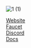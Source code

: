 ![1 (1)](https://github.com/user-attachments/assets/d8fc7c94-9bc1-4a9f-af30-b568a575ab49)



[Website](https://axone.xyz/)<br>
[Faucet](https://faucet.vana.org/moksha/)<br>
[Discord](https://discord.gg/UgW9xu92/)<br>
[Docs](https://docs.axone.xyz/technical-documentation/overview/)<br>
